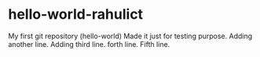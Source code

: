 # hello-world-rahulict
My first git repository (hello-world)
Made it just for testing purpose.
Adding another line.
Adding third line.
forth line.
Fifth line.
